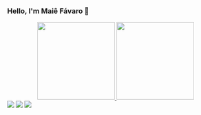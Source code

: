 ### Hello, I'm Maiê Fávaro 👋

<div align="center">

  <a href="https://github.com/nychavs">
  <img height="180em" src="https://github-readme-stats.vercel.app/api?username=maitefavaro&show_icons=true&theme=dracula&include_all_commits=true&count_private=true"/>
  <img height="180em" src="https://github-readme-stats.vercel.app/api/top-langs/?username=maitefavaro&layout=compact&langs_count=7&theme=dracula"/>

</div>

<div> 
  <a href="https://instagram.com/maitefavaro_?igshid=YmMyMTA2M2Y=" target="_blank"><img src="https://img.shields.io/badge/-Instagram-%23E4405F?style=for-the-badge&logo=instagram&logoColor=white" target="_blank"></a>
  <a href = "mailto:maite2004favarodacruz@gmail.com"><img src="https://img.shields.io/badge/-Gmail-%23333?style=for-the-badge&logo=gmail&logoColor=white" target="_blank"></a>
  <a href="https://www.linkedin.com/in/mait%C3%AA-f%C3%A1varo-4051ab1b0" target="_blank"><img src="https://img.shields.io/badge/-LinkedIn-%230077B5?style=for-the-badge&logo=linkedin&logoColor=white" target="_blank"></a> 
  
</div>
